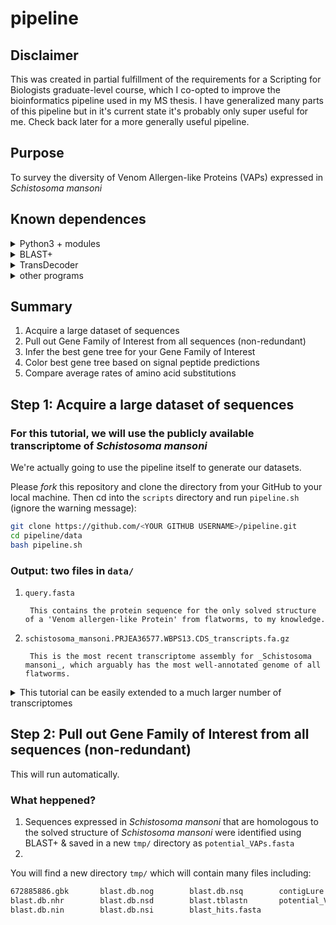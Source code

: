 # pipeline

## Disclaimer

This was created in partial fulfillment of the requirements for a Scripting for Biologists graduate-level course, which I co-opted to improve the bioinformatics pipeline used in my MS thesis.  I have generalized many parts of this pipeline but in it's current state it's probably only super useful for me.  Check back later for a more generally useful pipeline.

## Purpose

To survey the diversity of Venom Allergen-like Proteins (VAPs) expressed in _Schistosoma mansoni_

## Known dependences

<details><summary>Python3 + modules</summary><br>

* `biopython` + its dependencies
* `ftplib` (slow)
* `os`

	If on mac and have `pip`, you can install all required Python modules with the following:

	```bash
	python3 -m pip install --user numpy scipy matplotlib ipython jupyter pandas sympy nose
	python3 -m pip install --user biopython
	python3 -m pip install --user ftplib
	python3 -m pip install --user os
	```

</details>

<details><summary>BLAST+</summary>

#### BLAST+ 2.9.0 executables: ftp://ftp.ncbi.nlm.nih.gov/blast/executables/blast+/LATEST/ 

	After installing, add the BLAST+ executables to your path by inserting the following into your `~/.bash_profile`:

	```bash
	PATH="/usr/local/ncbi/blast/bin:${PATH}"
	export PATH
	```

	Then exit terminal & re-enter or run `source ~/bash_profile`

#### Optional
* [MagicBlast](https://ncbi.github.io/magicblast/)
* [IgBlast](https://ncbi.github.io/igblast/)

</details>
 
<details><summary>TransDecoder</summary>

#### [TransDecoder 5.5.0](https://github.com/TransDecoder/TransDecoder/wiki)

	The easiest way to install TransDecoder and many other programs is through `anaconda` (available [here](https://docs.conda.io/projects/conda/en/latest/user-guide/install/index.html "Download miniconda")).

	With `anaconda` installed, simply run the following to install the appropriate version of TransDecoder:

	```bash
	conda config --add channels bioconda
	conda install transdecoder=3.0.1 # Do not use most recent version
	```

#### [HMMER](http://hmmer.org/)

	To install with `anaconda` on mac:

	```bash
	conda install hmmer
	```

#### Included
* [Swiss-Prot database](https://www.uniprot.org/downloads)
* Pfam database: ftp://ftp.ebi.ac.uk/pub/databases/Pfam/current_release

</details>

<details><summary>other programs</summary><br>	
* `ftp` (OPTIONAL)

	If on mac, get `ftp` by running:

	```bash
	brew install inetutils
	```

</details>

## Summary

1. Acquire a large dataset of sequences
2. Pull out Gene Family of Interest from all sequences (non-redundant)
3. Infer the best gene tree for your Gene Family of Interest
4. Color best gene tree based on signal peptide predictions
5. Compare average rates of amino acid substitutions

## Step 1: Acquire a large dataset of sequences

### For this tutorial, we will use the publicly available transcriptome of _Schistosoma mansoni_

We're actually going to use the pipeline itself to generate our datasets.

Please *fork* this repository and clone the directory from your GitHub to your local machine. Then cd into the `scripts` directory and run `pipeline.sh` (ignore the warning message):

```bash
git clone https://github.com/<YOUR GITHUB USERNAME>/pipeline.git
cd pipeline/data
bash pipeline.sh
```

### Output: two files in `data/`
1. `query.fasta`

		This contains the protein sequence for the only solved structure of a 'Venom allergen-like Protein' from flatworms, to my knowledge. 

2. `schistosoma_mansoni.PRJEA36577.WBPS13.CDS_transcripts.fa.gz`

		This is the most recent transcriptome assembly for _Schistosoma mansoni_, which arguably has the most well-annotated genome of all flatworms.


<details><summary>This tutorial can be easily extended to a much larger number of transcriptomes</summary>

	> NOTE: Said transcriptomes are private as many of them are currently unpublished, and the link to access them will only be provided to the instructors of this course.  However, check back after the associated manuscript is published.

	Download the dataset of interest by running the following code in your terminal:

	```bash
	mkdir transcriptomes
	cd transcriptomes
	curl -L <LINK-TO-TRANSCRIPTOMES>?dl=1 > transcriptomes.zip
	unzip transcriptomes.zip
	rm transcriptomes.zip
	```

	To confirm that the transcriptomes were downloaded successfully, please run the following code (if you're on a mac and received a `command not found` error, please run `brew install md5sha1sum` and try again): 

	```bash
	md5sum -c md5sum.txt
	```

	Your output should look like:
	```bash
	transcriptomes-MS.tgz: OK
	```

	If not, the transcriptomes were not downloaded correctly, and you should proceed with extreme caution.

</details>

## Step 2: Pull out Gene Family of Interest from all sequences (non-redundant)

This will run automatically.

### What heppened?

1. Sequences expressed in _Schistosoma mansoni_ that are homologous to the solved structure of _Schistosoma mansoni_ were identified using BLAST+ & saved in a new `tmp/` directory as `potential_VAPs.fasta`
2.   

You will find a new directory `tmp/` which will contain many files including:

```bash
672885886.gbk		blast.db.nog		blast.db.nsq		contigLure.txt
blast.db.nhr		blast.db.nsd		blast.tblastn		potential_VAPs.fasta
blast.db.nin		blast.db.nsi		blast_hits.fasta
```

